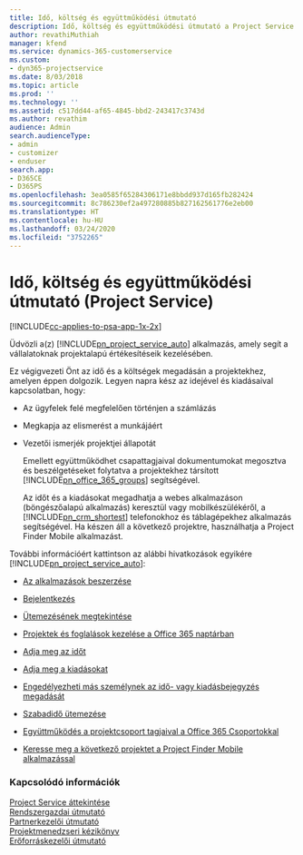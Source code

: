 ```yaml
---
title: Idő, költség és együttműködési útmutató
description: Idő, költség és együttműködési útmutató a Project Service szolgáltatáshoz
author: revathiMuthiah
manager: kfend
ms.service: dynamics-365-customerservice
ms.custom:
- dyn365-projectservice
ms.date: 8/03/2018
ms.topic: article
ms.prod: ''
ms.technology: ''
ms.assetid: c517dd44-af65-4845-bbd2-243417c3743d
ms.author: revathim
audience: Admin
search.audienceType:
- admin
- customizer
- enduser
search.app:
- D365CE
- D365PS
ms.openlocfilehash: 3ea0585f65284306171e8bbdd937d165fb282424
ms.sourcegitcommit: 8c786230ef2a497280885b827162561776e2eb00
ms.translationtype: HT
ms.contentlocale: hu-HU
ms.lasthandoff: 03/24/2020
ms.locfileid: "3752265"
---
```

# <a name="time-expense-and-collaboration-guide-project-service"></a>Idő, költség és együttműködési útmutató (Project Service)

[!INCLUDE[cc-applies-to-psa-app-1x-2x](../includes/cc-applies-to-psa-app-1x-2x.md)]

Üdvözli a(z) [!INCLUDE[pn_project_service_auto](../includes/pn-project-service-auto.md)] alkalmazás, amely segít a vállalatoknak projektalapú értékesítéseik kezelésében. 
  
 Ez végigvezeti Önt az idő és a költségek megadásán a projektekhez, amelyen éppen dolgozik. Legyen napra kész az idejével és kiadásaival kapcsolatban, hogy:  
  
- Az ügyfelek felé megfelelően történjen a számlázás  
  
- Megkapja az elismerést a munkájáért  
  
- Vezetői ismerjék projektjei állapotát  
  
  Emellett együttműködhet csapattagjaival dokumentumokat megosztva és beszélgetéseket folytatva a projektekhez társított [!INCLUDE[pn_office_365_groups](../includes/pn-office-365-groups.md)] segítségével.  
  
  Az időt és a kiadásokat megadhatja a webes alkalmazáson (böngészőalapú alkalmazás) keresztül vagy mobilkészülékéről, a [!INCLUDE[pn_crm_shortest](../includes/pn-crm-shortest.md)] telefonokhoz és táblagépekhez alkalmazás segítségével. Ha készen áll a következő projektre, használhatja a Project Finder Mobile alkalmazást.  
  
További információért kattintson az alábbi hivatkozások egyikére [!INCLUDE[pn_project_service_auto](../includes/pn-project-service-auto.md)]:  
  
-   [Az alkalmazások beszerzése](../project-service/get-apps.md)  
  
-   [Bejelentkezés](../project-service/sign-in.md)  
  
-   [Ütemezésének megtekintése](../project-service/view-schedule.md)  
  
-   [Projektek és foglalások kezelése a Office 365 naptárban](../project-service/manage-project-bookings-office-365-calendar.md)  
  
-   [Adja meg az időt](../project-service/enter-time.md)  
  
-   [Adja meg a kiadásokat](../project-service/enter-expenses.md)  
  
-   [Engedélyezheti más személynek az idő- vagy kiadásbejegyzés megadását](../project-service/allow-someone-else-enter-time-entry-expense.md)  
  
-   [Szabadidő ütemezése ](../project-service/schedule-time-off.md)  
  
-   [Együttműködés a projektcsoport tagjaival a Office 365 Csoportokkal](../project-service/collaborate-project-team-members-office-365-groups.md)  
  
-   [Keresse meg a következő projektet a Project Finder Mobile alkalmazással](../project-service/find-next-project-finder-mobile-app.md)  
  
### <a name="see-also"></a>Kapcsolódó információk  
 [Project Service áttekintése](../project-service/overview.md)   
 [Rendszergazdai útmutató](../project-service/admin-guide.md)   
 [Partnerkezelői útmutató](../project-service/account-manager-guide.md)   
 [Projektmenedzseri kézikönyv](../project-service/project-manager-guide.md)   
 [Erőforráskezelői útmutató](../project-service/resource-manager-guide.md)   
